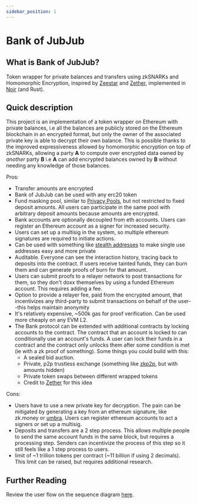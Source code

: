 ```yaml
---
sidebar_position: 1
---
```


# Bank of JubJub

## What is Bank of JubJub?

Token wrapper for private balances and transfers using zkSNARKs and Homomorphic Encryption, inspired by [Zeestar](https://files.sri.inf.ethz.ch/website/papers/sp22-zeestar.pdf) and [Zether](https://crypto.stanford.edu/~buenz/papers/zether.pdf), implemented in [Noir](https://noir-lang.org/) (and Rust).

## Quick description

This project is an implementation of a token wrapper on Ethereum with private balances, i.e all the balances are publicly stored on the Ethereum blockchain in an encrypted format, but only the owner of the associated private key is able to decrypt their own balance. This is possible thanks to the improved expressiveness allowed by homomorphic encryption on top of zkSNARKs, allowing a party **A** to compute over encrypted data owned by *another* party **B** i.e **A** can add encrypted balances owned by **B** without needing any knowledge of those balances.

Pros:

- Transfer amounts are encrypted
- Bank of JubJub can be used with any erc20 token
- Fund masking pool, similar to [Privacy Pools](https://www.privacypools.com/), but not restricted to fixed deposit amounts. All users can participate in the same pool with arbitrary deposit amounts because amounts are encrypted.
- Bank accounts are optionally decoupled from eth accounts. Users can register an Ethereum account as a signer for increased security.
- Users can set up a multisig in the system, so multiple ethereum signatures are required to initiate actions. 
- Can be used with something like [stealth addresses](https://vitalik.ca/general/2023/01/20/stealth.html) to make single use addresses easy and more private
- Auditable. Everyone can see the interaction history, tracing back to deposits into the contract. If users receive tainted funds, they can burn them and can generate proofs of burn for that amount.
- Users can submit proofs to a relayer network to post transactions for them, so they don't doxx themselves by using a funded Ethereum account. This requires adding a fee.
- Option to provide a relayer fee, paid from the encrypted amount, that incentivizes any third-party to submit  transactions on behalf of the user--this helps maintain anonymity
- It's relatively expensive, ~500k gas for proof verification. Can be used more cheaply on any EVM L2.
- The Bank protocol can be extended with additional contracts by locking accounts to the contract. The contract that an account is locked to can conditionally use an account's funds. A user can lock their funds in a contract and the contract only unlocks them after some condition is met (ie with a zk proof of something). Some things you could build with this:
  - A sealed bid auction.
  - Private, p2p trustless exchange (something like [zkp2p](https://zkp2p.xyz/), but with amounts hidden)
  - Private token swaps between different wrapped tokens
  - Credit to [Zether](https://crypto.stanford.edu/~buenz/papers/zether.pdf) for this idea

Cons:

- Users have to use a new private key for decryption. The pain can be mitigated by generating a key from an ethereum signature, like zk.money or [umbra](https://app.umbra.cash/faq#how-does-it-work-technical). Users can register ethereum accounts to act a signers or set up a multisig.
- Deposits and transfers are a 2 step process. This allows multiple people to send the same account funds in the same block, but requires a processing step. Senders can incentivize the process of this step so it still feels like a 1 step process to users.
- limit of ~1 trillion tokens per contract (~11 billion if using 2 decimals). This limit can be raised, but requires additional research.

## Further Reading

Review the user flow on the sequence diagram [here](diagrams.md).
